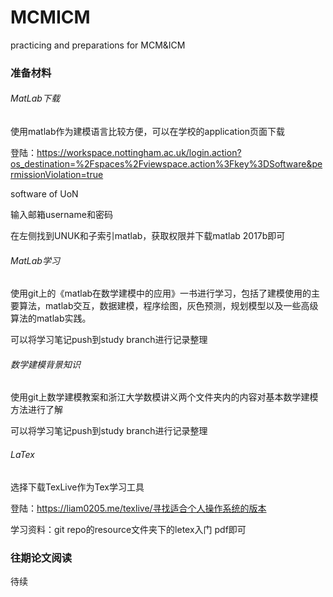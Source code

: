 # MCMICM
practicing and preparations for MCM&amp;ICM

### 准备材料

###### MatLab下载

使用matlab作为建模语言比较方便，可以在学校的application页面下载

登陆：https://workspace.nottingham.ac.uk/login.action?os_destination=%2Fspaces%2Fviewspace.action%3Fkey%3DSoftware&permissionViolation=true

software of UoN

输入邮箱username和密码

在左侧找到UNUK和子索引matlab，获取权限并下载matlab 2017b即可

###### MatLab学习

使用git上的《matlab在数学建模中的应用》一书进行学习，包括了建模使用的主要算法，matlab交互，数据建模，程序绘图，灰色预测，规划模型以及一些高级算法的matlab实践。

可以将学习笔记push到study branch进行记录整理

###### 数学建模背景知识

使用git上数学建模教案和浙江大学数模讲义两个文件夹内的内容对基本数学建模方法进行了解

可以将学习笔记push到study branch进行记录整理

###### LaTex

选择下载TexLive作为Tex学习工具

登陆：https://liam0205.me/texlive/寻找适合个人操作系统的版本

学习资料：git repo的resource文件夹下的letex入门 pdf即可

### 往期论文阅读

待续